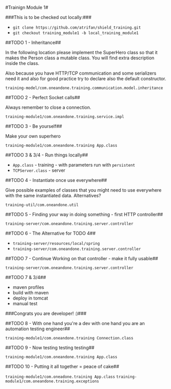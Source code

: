 #Trainign Module 1#

###This is to be checked out locally:###

- `git clone https://github.com/atrifan/shield_training.git`
- `git checkout training_module1 -b local_training_module1`

##TODO 1 - Inheritance##

In the following location please implement the SuperHero class so that it makes the Person class a mutable class.
You will find extra description inside the class.

Also because you have HTTP/TCP communication and some serializers need it and also for good practice 
try to declare also the default constructor.

`training-model/com.oneandone.training.communication.model.inheritance`

##TODO 2 - Perfect Socket calls##

Always remember to close a connection.

`training-module1/com.oneandone.training.service.impl`

##TODO 3 - Be yourself##

Make your own superhero

`training-module1/com.oneandone.training App.class`

##TODO 3 & 3/4 - Run things locally##

- `App.class` - training - with parameters run with ``persistent``
- `TCPServer.class` - server

##TODO 4 - Instantiate once use everywhere##

Give possible examples of classes that you might need to use everywhere with the same instantiated data.
Alternatives?

`training-util/com.oneandone.util`

##TODO 5 - Finding your way in doing something - first HTTP controller##

`training-server/com.oneandone.training.server.controller`


##TODO 6 - The Alternative for TODO 4##

- `training-server/resources/local/spring`
- `training-server/com.oneandone.training.server.controller`

##TODO 7 - Continue Working on that controller - make it fully usable##

`training-server/com.oneandone.training.server.controller`


##TODO 7 & 3/4##

- maven profiles
- build with maven
- deploy in tomcat
- manual test

###Congrats you are developer! :)###

##TODO 8 - With one hand you're a dev with one hand you are an automation testing engineer##

`training-module1/com.oneandone.training Connection.class`

##TODO 9 - Now testing testing testing##

`training-module1/com.oneandone.training App.class`

##TODO 10 - Putting it all together = peace of cake##

`training-module1/com.oneadone.training App.class`
`training-module1/com.oneandone.training.exceptions`